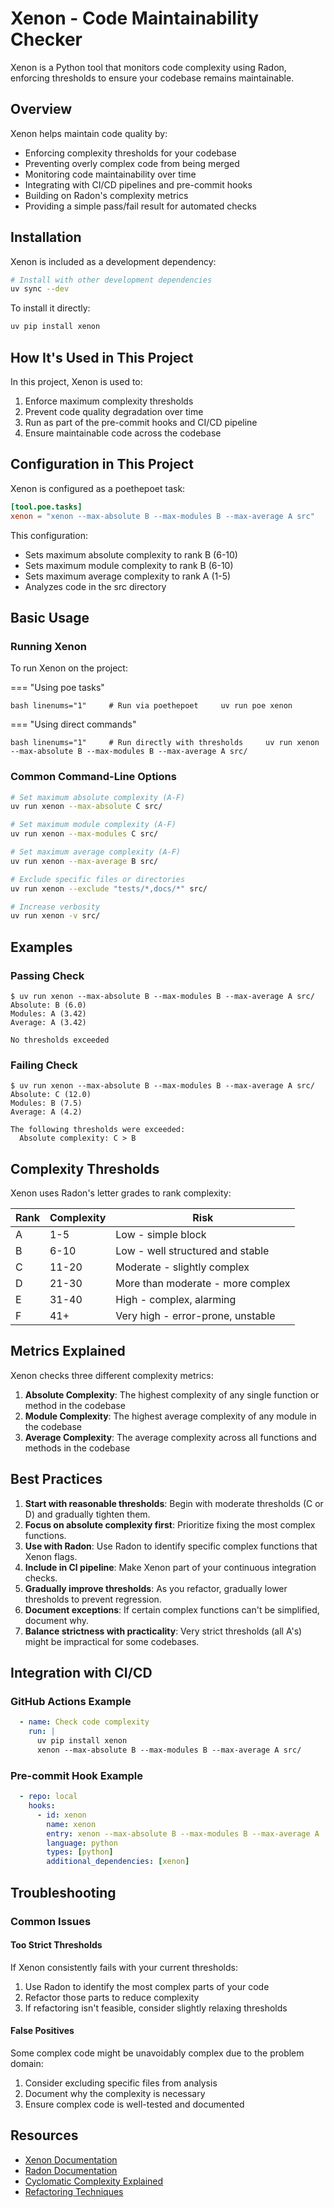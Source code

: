 # Xenon - Code Maintainability Checker

Xenon is a Python tool that monitors code complexity using Radon, enforcing thresholds to ensure your codebase remains maintainable.

## Overview

Xenon helps maintain code quality by:

- Enforcing complexity thresholds for your codebase
- Preventing overly complex code from being merged
- Monitoring code maintainability over time
- Integrating with CI/CD pipelines and pre-commit hooks
- Building on Radon's complexity metrics
- Providing a simple pass/fail result for automated checks

## Installation

Xenon is included as a development dependency:

```bash linenums="1"
# Install with other development dependencies
uv sync --dev
```

To install it directly:

```bash linenums="1"
uv pip install xenon
```

## How It's Used in This Project

In this project, Xenon is used to:

1. Enforce maximum complexity thresholds
2. Prevent code quality degradation over time
3. Run as part of the pre-commit hooks and CI/CD pipeline
4. Ensure maintainable code across the codebase

## Configuration in This Project

Xenon is configured as a poethepoet task:

```toml linenums="1"
[tool.poe.tasks]
xenon = "xenon --max-absolute B --max-modules B --max-average A src"
```

This configuration:

- Sets maximum absolute complexity to rank B (6-10)
- Sets maximum module complexity to rank B (6-10)
- Sets maximum average complexity to rank A (1-5)
- Analyzes code in the src directory

## Basic Usage

### Running Xenon

To run Xenon on the project:

=== "Using poe tasks"

`bash linenums="1"     # Run via poethepoet     uv run poe xenon     `

=== "Using direct commands"

`bash linenums="1"     # Run directly with thresholds     uv run xenon --max-absolute B --max-modules B --max-average A src/     `

### Common Command-Line Options

```bash linenums="1"
# Set maximum absolute complexity (A-F)
uv run xenon --max-absolute C src/

# Set maximum module complexity (A-F)
uv run xenon --max-modules C src/

# Set maximum average complexity (A-F)
uv run xenon --max-average B src/

# Exclude specific files or directories
uv run xenon --exclude "tests/*,docs/*" src/

# Increase verbosity
uv run xenon -v src/
```

## Examples

### Passing Check

```text linenums="1"
$ uv run xenon --max-absolute B --max-modules B --max-average A src/
Absolute: B (6.0)
Modules: A (3.42)
Average: A (3.42)

No thresholds exceeded
```

### Failing Check

```text linenums="1"
$ uv run xenon --max-absolute B --max-modules B --max-average A src/
Absolute: C (12.0)
Modules: B (7.5)
Average: A (4.2)

The following thresholds were exceeded:
  Absolute complexity: C > B
```

## Complexity Thresholds

Xenon uses Radon's letter grades to rank complexity:

| Rank | Complexity | Risk                              |
| ---- | ---------- | --------------------------------- |
| A    | 1-5        | Low - simple block                |
| B    | 6-10       | Low - well structured and stable  |
| C    | 11-20      | Moderate - slightly complex       |
| D    | 21-30      | More than moderate - more complex |
| E    | 31-40      | High - complex, alarming          |
| F    | 41+        | Very high - error-prone, unstable |

## Metrics Explained

Xenon checks three different complexity metrics:

1. **Absolute Complexity**: The highest complexity of any single function or method in the codebase
2. **Module Complexity**: The highest average complexity of any module in the codebase
3. **Average Complexity**: The average complexity across all functions and methods in the codebase

## Best Practices

1. **Start with reasonable thresholds**: Begin with moderate thresholds (C or D) and gradually tighten them.
2. **Focus on absolute complexity first**: Prioritize fixing the most complex functions.
3. **Use with Radon**: Use Radon to identify specific complex functions that Xenon flags.
4. **Include in CI pipeline**: Make Xenon part of your continuous integration checks.
5. **Gradually improve thresholds**: As you refactor, gradually lower thresholds to prevent regression.
6. **Document exceptions**: If certain complex functions can't be simplified, document why.
7. **Balance strictness with practicality**: Very strict thresholds (all A's) might be impractical for some codebases.

## Integration with CI/CD

### GitHub Actions Example

```yaml linenums="1"
  - name: Check code complexity
    run: |
      uv pip install xenon
      xenon --max-absolute B --max-modules B --max-average A src/
```

### Pre-commit Hook Example

```yaml linenums="1"
  - repo: local
    hooks:
      - id: xenon
        name: xenon
        entry: xenon --max-absolute B --max-modules B --max-average A
        language: python
        types: [python]
        additional_dependencies: [xenon]
```

## Troubleshooting

### Common Issues

#### Too Strict Thresholds

If Xenon consistently fails with your current thresholds:

1. Use Radon to identify the most complex parts of your code
2. Refactor those parts to reduce complexity
3. If refactoring isn't feasible, consider slightly relaxing thresholds

#### False Positives

Some complex code might be unavoidably complex due to the problem domain:

1. Consider excluding specific files from analysis
2. Document why the complexity is necessary
3. Ensure complex code is well-tested and documented

## Resources

- [Xenon Documentation](https://xenon.readthedocs.io/)
- [Radon Documentation](https://radon.readthedocs.io/)
- [Cyclomatic Complexity Explained](https://en.wikipedia.org/wiki/Cyclomatic_complexity)
- [Refactoring Techniques](https://refactoring.guru/refactoring/techniques)
